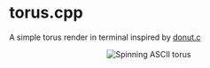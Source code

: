 # torus.cpp
A simple torus render in terminal inspired by [donut.c](https://www.a1k0n.net/2011/07/20/donut-math.html)

<p align="center">
   <img src="https://user-images.githubusercontent.com/41093870/236719650-20d13da5-8467-4892-9515-c463bc9fa52e.gif" alt="Spinning ASCII torus" style="center"/>
</p>

